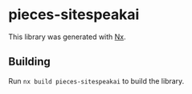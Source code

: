 # pieces-sitespeakai

This library was generated with [Nx](https://nx.dev).

## Building

Run `nx build pieces-sitespeakai` to build the library.
